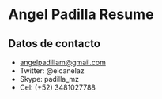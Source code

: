 # Angel Padilla Resume


## Datos de contacto

  * angelpadillam@gmail.com
  * Twitter: @elcanelaz
  * Skype: padilla_mz
  * Cel: (+52) 3481027788

